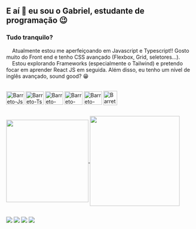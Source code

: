 ## E aí 🤙 eu sou o Gabriel, estudante de programação 😉

<h3>Tudo tranquilo?</h3>
<p>&nbsp;&nbsp;&nbsp;&nbsp;Atualmente estou me aperfeiçoando em Javascript e Typescript!! Gosto muito do Front end e tenho CSS avançado (Flexbox, Grid, seletores...). &nbsp;&nbsp;&nbsp;&nbsp;Estou explorando Frameworks (especialmente o Tailwind) e pretendo focar em aprender React JS em seguida. Além disso, eu tenho um nível de inglês avançado, sound good? 😁</p><br />

<div>
  <img align="center" alt="Barreto-Js" height="36" width="48" src="https://cdn.jsdelivr.net/gh/devicons/devicon@latest/icons/javascript/javascript-original.svg" />
  <img align="center" alt="Barreto-Ts" height="36" width="48" src="https://cdn.jsdelivr.net/gh/devicons/devicon@latest/icons/typescript/typescript-original.svg" />
  <img align="center" alt="Barreto-Html" height="36" width="48" src="https://cdn.jsdelivr.net/gh/devicons/devicon@latest/icons/html5/html5-original.svg" />
  <img align="center" alt="Barreto-Css" height="36" width="48" src="https://cdn.jsdelivr.net/gh/devicons/devicon@latest/icons/css3/css3-original.svg" />
  <img align="center" alt="Barreto-Tw" height="36" width="48" src="https://cdn.jsdelivr.net/gh/devicons/devicon@latest/icons/tailwindcss/tailwindcss-original.svg" />
  <img align="center" alt="Barreto-Tw" height="38" width="37" src="https://cdn.discordapp.com/attachments/1079578268040171530/1256095132906815620/ingles-sem-fundo.png?ex=667f8540&is=667e33c0&hm=feacd5c63b1a7cf4adc2d725f41c3be8a5bf0ed39fcf6d9b367799d2630f802e&" />
</div>

##

<div>
  <a href="https://github.com/barretoux/github-readme-stats">
    <img height="220px" align="center" src="https://github-readme-stats.vercel.app/api?username=barretoux&show_icons=true&theme=holi&include_all_commits=true">
    <img height="240px" align="center" src="https://github-readme-stats.vercel.app/api/top-langs/?username=barretoux&layout=donut&langs_count=16&theme=catppuccin_mocha">
  </a>
</div>

##

<div>
  <a href="https://instagram.com/barretoux" target="_blank"><img src="https://img.shields.io/badge/-Instagram-%23E4405F?style=for-the-badge&logo=instagram&logoColor=white" target="_blank" /></a>
  <a href="mailto:gabriel.foontouraa@gmail.com"><img src="https://img.shields.io/badge/-Gmail-%23333?style=for-the-badge&logo=gmail&logoColor=white" target="_blank" /></a>
  <a href="https://www.linkedin.com/in/gabriel-barreto-a80936219/" target="_blank"><img src="https://img.shields.io/badge/-LinkedIn-%230077B5?style=for-the-badge&logo=linkedin&logoColor=white" target="_blank" /></a>
  <a href="https://barretoux.github.io/site_portfolio/"><img src="https://img.shields.io/badge/website-000000?style=for-the-badge&logo=About.me&logoColor=white" target="_blank" /></a>
</div>
